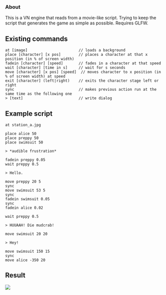 
### About ###

This is a VN engine that reads from a movie-like script.
Trying to keep the script that generates the game as simple as possible.
Requires GLFW.

## Existing commands ##
```
at [image]                       // loads a background
place [character] [x pos]        // places a character at that x position (in % of screen width) 
fadein [character] [speed]       // fades in a character at that speed
wait [character] [time in s]     // wait for s seconds
move [character] [x pos] [speed]  // moves character to x position (in % of screen width) at speed
exit [character] (left|right)    // exits the character stage left or right
sync                             // makes previous action run at the same time as the following one
> [text]                         // write dialog

```

## Example script ##
```
at station_a.jpg

place alice 50
place preppy 50
place swimsuit 50

> *audible frustration*

fadein preppy 0.05
wait preppy 0.5

> Hello.

move preppy 20 5
sync
move swimsuit 53 5
sync
fadein swimsuit 0.05
sync
fadein alice 0.02 

wait preppy 0.5 

> HUUAAH! Die mudcrab!

move swimsuit 20 20

> Hey!

move swimsuit 150 15 
sync
move alice -350 20
```

## Result ##
![](https://media.giphy.com/media/hpcP3e9JeHi4JGG0AM/giphy.gif)
